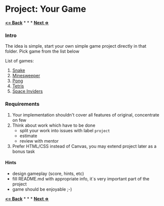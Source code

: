# Project: Your Game

**[<= Back](../09-project-paint/project-paint.md)**		*	*	*	**[Next =>](../../04-nodejs/00-learn-nodejs-basics/learn-nodejs-basics.md)**

### Intro

The idea is simple, start your own simple game project directly in that folder.
Pick game from the list below

List of games:

1. [Snake](https://en.wikipedia.org/wiki/Snake_\(video_game\))
1. [Minesweeper](https://en.wikipedia.org/wiki/Minesweeper_\(video_game\))
1. [Pong](https://en.wikipedia.org/wiki/Pong)
1. [Tetris](https://en.wikipedia.org/wiki/Tetris)
1. [Space Inviders](https://en.wikipedia.org/wiki/Space_Invaders)

### Requirements

1. Your implementation shouldn't cover all features of original, concentrate on few
1. Think about work which have to be done
    * split your work into issues with label `project`
    * estimate
    * review with mentor
1. Prefer HTML/CSS instead of Canvas, you may extend project later as a bonus task
    
#### Hints

* design gameplay (score, hints, etc)
* fill README.md with appropriate info, it`s very important part of the project 
* game should be enjoyable ;-)

**[<= Back](../09-project-paint/project-paint.md)**		*	*	*	**[Next =>](../../04-nodejs/00-learn-nodejs-basics/learn-nodejs-basics.md)**
